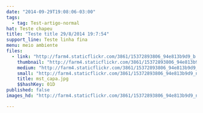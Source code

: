 ```yaml
---
date: "2014-09-29T19:08:06-03:00"
tags:
  - tag: Test-artigo-normal
hat: Teste chapeu
title: "Teste title 29/8/2014 19:7:54"
support_line: Teste linha fina
menu: meio ambiente
files:
  - link: "http://farm4.staticflickr.com/3861/15372893806_94e813b9d9_b.jpg"
    thumbnail: "http://farm4.staticflickr.com/3861/15372893806_94e813b9d9_t.jpg"
    medium: "http://farm4.staticflickr.com/3861/15372893806_94e813b9d9_z.jpg"
    small: "http://farm4.staticflickr.com/3861/15372893806_94e813b9d9_n.jpg"
    title: mst_capa.jpg
    $$hashKey: 01D
published: false
images_hd: "http://farm4.staticflickr.com/3861/15372893806_94e813b9d9_n.jpg"

---
```

